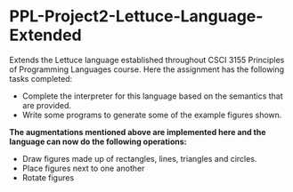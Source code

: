 # PPL-Project2-Lettuce-Language-Extended

Extends the Lettuce language established throughout CSCI 3155 Principles of Programming Languages course. Here the assignment has the following tasks completed: 

* Complete the interpreter for this language based on the semantics that are provided.
* Write some programs to generate some of the example figures shown.

__The augmentations mentioned above are implemented here and the language can now do the following operations:__
* Draw figures made up of rectangles, lines, triangles and circles.
* Place figures next to one another
* Rotate figures
